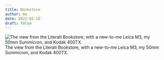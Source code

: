 ```yaml
---
title: Bookstore
author: me
date: 2022-02-18
draft: false
---
```


![The view from the Literati Bookstore, with a new-to-me Leica M3, my 50mm Summicron, and Kodak 400TX.](/static/img/Hopkins0750-12.jpg "Literati Bookstore")
The view from the Literati Bookstore, with a new-to-me Leica M3, my 50mm Summicron, and Kodak 400TX.
